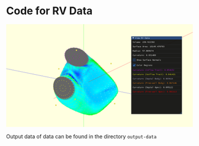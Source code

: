 # Code for RV Data 

![](imgs/rv-fig1.png)


Output data of data can be found in the directory `output-data`

<!-- Notes: 
- Version name is in in the title of the `*.txt` file. It is simply the data. 
    If there are multiple versions per day. It will be `beutel-data-[data]-[n].txt`
- Timestamps -> Not sure how they can be incorporated. Header file and number of beutels don't match. 
- Which warnings/successes?
- Indexed curvature can be parameterised to use different methods.  -->
